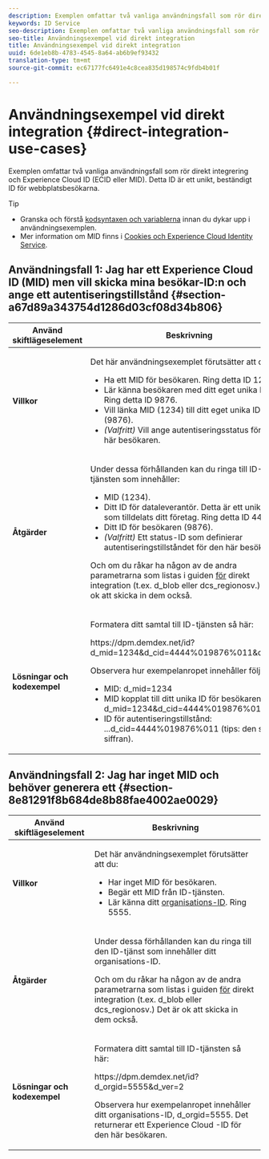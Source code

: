 ```yaml
---
description: Exemplen omfattar två vanliga användningsfall som rör direkt integrering och Experience Cloud ID (MID). MID är ett unikt, beständigt ID för webbplatsens besökare.
keywords: ID Service
seo-description: Exemplen omfattar två vanliga användningsfall som rör direkt integrering och Experience Cloud ID (MID). MID är ett unikt, beständigt ID för webbplatsens besökare.
seo-title: Användningsexempel vid direkt integration
title: Användningsexempel vid direkt integration
uuid: 6de1eb8b-4783-4545-8a64-ab6b9ef93432
translation-type: tm+mt
source-git-commit: ec67177fc6491e4c8cea835d198574c9fdb4b01f

---
```



# Användningsexempel vid direkt integration {#direct-integration-use-cases}

Exemplen omfattar två vanliga användningsfall som rör direkt integrering och Experience Cloud ID (ECID eller MID). Detta ID är ett unikt, beständigt ID för webbplatsbesökarna.

>[!TIP]
>
>* Granska och förstå [kodsyntaxen och variablerna](../implementation-guides/direct-integration.md#concept-4cd3206a84bb4687af0b312ae09648b9) innan du dykar upp i användningsexemplen.
>* Mer information om MID finns i [Cookies och Experience Cloud Identity Service](../introduction/cookies.md).
>



## Användningsfall 1: Jag har ett Experience Cloud ID (MID) men vill skicka mina besökar-ID:n och ange ett autentiseringstillstånd {#section-a67d89a343754d1286d03cf08d34b806}

<table id="table_DA8840FCB51541109FE6DF20430E8924"> 
 <thead> 
  <tr> 
   <th colname="col1" class="entry"> Använd skiftlägeselement </th> 
   <th colname="col2" class="entry"> Beskrivning </th> 
  </tr> 
 </thead>
 <tbody> 
  <tr> 
   <td colname="col1"> <p> <b>Villkor</b> </p> </td> 
   <td colname="col2"> <p>Det här användningsexemplet förutsätter att du: </p> 
    <ul id="ul_F20231F83EE84889B78971A64E758757"> 
     <li id="li_20F3E96493724CD2BAF4B20AEE5CBF23">Ha ett MID för besökaren. Ring detta ID 1234. </li> 
     <li id="li_A358C58CC58C4FCBB7250F5ED108AA71">Lär känna besökaren med ditt eget unika ID. Ring detta ID 9876. </li> 
     <li id="li_D93CE7182EBE4927A5C7A0BF414C03BC">Vill länka MID (1234) till ditt eget unika ID (9876). </li> 
     <li id="li_4611146E56624C2AB647733487A3F046"> <i>(Valfritt)</i> Vill ange autentiseringsstatus för den här besökaren. </li> 
    </ul> </td> 
  </tr> 
  <tr> 
   <td colname="col1"> <p> <b>Åtgärder</b> </p> </td> 
   <td colname="col2"> <p>Under dessa förhållanden kan du ringa till ID-tjänsten som innehåller: </p> 
    <ul id="ul_9ECB1A65266644E89E949C57D202D5A4"> 
     <li id="li_10A6F5A9C54D44A08F4F2E405E6019E2">MID (1234). </li> 
     <li id="li_4869572B40E54C54B88A2474DAC475A8">Ditt ID för dataleverantör. Detta är ett unikt ID som tilldelats ditt företag. Ring detta ID 4444. </li> 
     <li id="li_05C8ED47488C4E289D84093127EC7B19">Ditt ID för besökaren (9876). </li> 
     <li id="li_3D1556AD18C843828A362CC604A9F76B"> <i>(Valfritt)</i> Ett status-ID som definierar autentiseringstillståndet för den här besökaren. </li> 
    </ul> <p>Och om du råkar ha någon av de andra parametrarna som listas i guiden <a href="../implementation-guides/direct-integration.md#concept-4cd3206a84bb4687af0b312ae09648b9" format="dita" scope="local"> för</a> direkt integration (t.ex.<span class="codeph"> d_blob</span> eller <span class="codeph"> dcs_region</span>osv.) Det är ok att skicka in dem också. </p> </td> 
  </tr> 
  <tr> 
   <td colname="col1"> <p> <b>Lösningar och kodexempel</b> </p> </td> 
   <td colname="col2"> <p>Formatera ditt samtal till ID-tjänsten så här: </p> <p> <span class="codeph">https://dpm.demdex.net/id?d_mid=1234&amp;d_cid=4444%019876%011&amp;d_ver=2</span> </p> <p>Observera hur exempelanropet innehåller följande: </p> 
    <ul id="ul_0667FBFD8D3C46BDBD027F484691EC97"> 
     <li id="li_FAB1FAE703DB48D1A32EE72684028964">MID: <span class="codeph">d_mid=1234</span> </li> 
     <li id="li_C97B74FF444F4BB4B4A5CB1CBBE52249">MID kopplat till ditt unika ID för besökaren: <span class="codeph">d_mid=1234&amp;d_cid=4444%019876%011</span> </li> 
     <li id="li_D428DBF765234DD78DDF152C5EE8AB69">ID för autentiseringstillstånd: <span class="codeph">...d_cid=4444%019876%011</span> (tips: den sista siffran). </li> 
    </ul> </td> 
  </tr> 
 </tbody> 
</table>

## Användningsfall 2: Jag har inget MID och behöver generera ett {#section-8e81291f8b684de8b88fae4002ae0029}

<table id="table_666A92693F8A413096DF6A64770C1141"> 
 <thead> 
  <tr> 
   <th colname="col1" class="entry"> Använd skiftlägeselement </th> 
   <th colname="col2" class="entry"> Beskrivning </th> 
  </tr> 
 </thead>
 <tbody> 
  <tr> 
   <td colname="col1"> <p> <b>Villkor</b> </p> </td> 
   <td colname="col2"> <p>Det här användningsexemplet förutsätter att du: </p> 
    <ul id="ul_BF3BD821907B46A4B2EFA63146D35722"> 
     <li id="li_E658AE0671D14558B65FDD8992F25996">Har inget MID för besökaren. </li> 
     <li id="li_28A48BB3F71C4E4297F95A2D3E10AD7B">Begär ett MID från ID-tjänsten. </li> 
     <li id="li_E2C306B9308D41E5BFE2F23EF48F5A41">Lär känna ditt <a href="../reference/requirements.md#section-a02f537129a64ffbb690d5738d360c26" format="dita" scope="local"> organisations-ID</a>. Ring 5555. </li> 
    </ul> </td> 
  </tr> 
  <tr> 
   <td colname="col1"> <p> <b>Åtgärder</b> </p> </td> 
   <td colname="col2"> <p>Under dessa förhållanden kan du ringa till den ID-tjänst som innehåller ditt organisations-ID. </p> <p>Och om du råkar ha någon av de andra parametrarna som listas i guiden <a href="../implementation-guides/direct-integration.md#concept-4cd3206a84bb4687af0b312ae09648b9" format="dita" scope="local"> för</a> direkt integration (t.ex.<span class="codeph"> d_blob</span> eller <span class="codeph"> dcs_region</span>osv.) Det är ok att skicka in dem också. </p> </td> 
  </tr> 
  <tr> 
   <td colname="col1"> <p> <b>Lösningar och kodexempel</b> </p> </td> 
   <td colname="col2"> <p>Formatera ditt samtal till ID-tjänsten så här: </p> <p> <span class="codeph">https://dpm.demdex.net/id?d_orgid=5555&amp;d_ver=2</span> </p> <p>Observera hur exempelanropet innehåller ditt organisations-ID, <span class="codeph">d_orgid=5555</span>. Det returnerar ett <span class="keyword"> Experience Cloud</span> -ID för den här besökaren. </p> </td> 
  </tr> 
 </tbody> 
</table>

